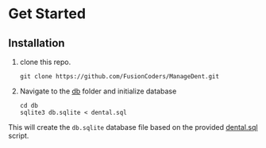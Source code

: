 # Get Started
## Installation
1. clone this repo.
    ```
    git clone https://github.com/FusionCoders/ManageDent.git
    ```

2. Navigate to the [db](../db/) folder and initialize database
    ```
    cd db
    sqlite3 db.sqlite < dental.sql
    ```

This will create the `db.sqlite` database file based on the provided [dental.sql](../db/dental.sql) script.